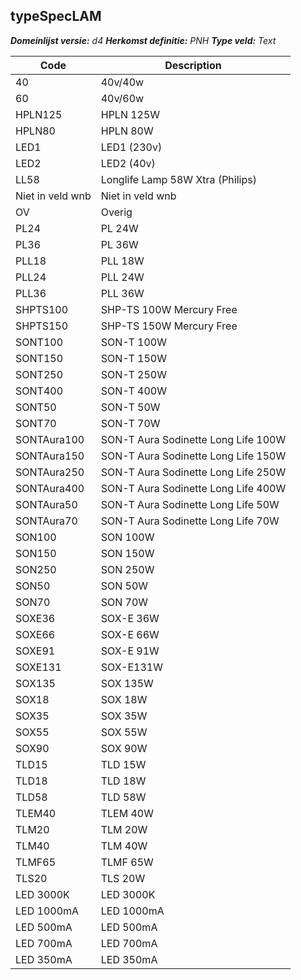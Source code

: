 ## typeSpecLAM

*__Domeinlijst versie:__ d4*
*__Herkomst definitie:__ PNH*
*__Type veld:__ Text*

|__Code__ |__Description__	|
|	---	|	---	|
| 40 | 40v/40w |
| 60 | 40v/60w |
| HPLN125 | HPLN 125W |
| HPLN80 | HPLN 80W |
| LED1 | LED1 (230v) |
| LED2 | LED2 (40v) |
| LL58 | Longlife Lamp 58W Xtra (Philips) |
| Niet in veld wnb | Niet in veld wnb |
| OV | Overig |
| PL24 | PL 24W |
| PL36 | PL 36W |
| PLL18 | PLL 18W |
| PLL24 | PLL 24W |
| PLL36 | PLL 36W |
| SHPTS100 | SHP-TS 100W Mercury Free |
| SHPTS150 | SHP-TS 150W Mercury Free |
| SONT100 | SON-T 100W |
| SONT150 | SON-T 150W |
| SONT250 | SON-T 250W |
| SONT400 | SON-T 400W |
| SONT50 | SON-T 50W |
| SONT70 | SON-T 70W |
| SONTAura100 | SON-T Aura Sodinette Long Life 100W |
| SONTAura150 | SON-T Aura Sodinette Long Life 150W |
| SONTAura250 | SON-T Aura Sodinette Long Life 250W |
| SONTAura400 | SON-T Aura Sodinette Long Life 400W |
| SONTAura50 | SON-T Aura Sodinette Long Life 50W |
| SONTAura70 | SON-T Aura Sodinette Long Life 70W |
| SON100 | SON 100W |
| SON150 | SON 150W |
| SON250 | SON 250W |
| SON50 | SON 50W |
| SON70 | SON 70W |
| SOXE36 | SOX-E 36W |
| SOXE66 | SOX-E 66W |
| SOXE91 | SOX-E 91W |
| SOXE131 | SOX-E131W |
| SOX135 | SOX 135W |
| SOX18 | SOX 18W |
| SOX35 | SOX 35W |
| SOX55 | SOX 55W |
| SOX90 | SOX 90W |
| TLD15 | TLD 15W |
| TLD18 | TLD 18W |
| TLD58 | TLD 58W |
| TLEM40 | TLEM 40W |
| TLM20 | TLM 20W |
| TLM40 | TLM 40W |
| TLMF65 | TLMF 65W |
| TLS20 | TLS 20W |
| LED 3000K | LED 3000K |
| LED 1000mA | LED 1000mA |
| LED 500mA | LED 500mA | 
| LED 700mA | LED 700mA |
| LED 350mA | LED 350mA |

